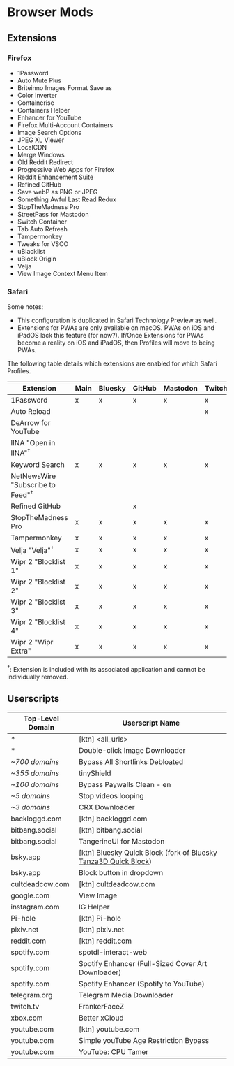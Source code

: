 # Browser Mods

## Extensions

### Firefox

- 1Password
- Auto Mute Plus
- Briteinno Images Format Save as
- Color Inverter
- Containerise
- Containers Helper
- Enhancer for YouTube
- Firefox Multi-Account Containers
- Image Search Options
- JPEG XL Viewer
- LocalCDN
- Merge Windows
- Old Reddit Redirect
- Progressive Web Apps for Firefox
- Reddit Enhancement Suite
- Refined GitHub
- Save webP as PNG or JPEG
- Something Awful Last Read Redux
- StopTheMadness Pro
- StreetPass for Mastodon
- Switch Container
- Tab Auto Refresh
- Tampermonkey
- Tweaks for VSCO
- uBlacklist
- uBlock Origin
- Velja
- View Image Context Menu Item

### Safari

Some notes:

- This configuration is duplicated in Safari Technology Preview as well.
- Extensions for PWAs are only available on macOS. PWAs on iOS and iPadOS lack this feature (for now?). If/Once Extensions for PWAs become a reality on iOS and iPadOS, then Profiles will move to being PWAs.

The following table details which extensions are enabled for which Safari Profiles.

| Extension                                   | Main | Bluesky | GitHub | Mastodon | Twitch | YouTube |
| ------------------------------------------- | ---- | ------- | ------ | -------- | ------ | ------- |
| 1Password                                   | x    | x       | x      | x        | x      | x       |
| Auto Reload                                 |      |         |        |          | x      |         |
| DeArrow for YouTube                         |      |         |        |          |        | x       |
| IINA "Open in IINA"<sup>†</sup>             |      |         |        |          |        |         |
| Keyword Search                              | x    | x       | x      | x        | x      | x       |
| NetNewsWire "Subscribe to Feed"<sup>†</sup> |      |         |        |          |        |         |
| Refined GitHub                              |      |         | x      |          |        |         |
| StopTheMadness Pro                          | x    | x       | x      | x        | x      | x       |
| Tampermonkey                                | x    | x       | x      | x        | x      | x       |
| Velja "Velja"<sup>†</sup>                   | x    | x       | x      | x        | x      | x       |
| Wipr 2 "Blocklist 1"                        | x    | x       | x      | x        | x      | x       |
| Wipr 2 "Blocklist 2"                        | x    | x       | x      | x        | x      | x       |
| Wipr 2 "Blocklist 3"                        | x    | x       | x      | x        | x      | x       |
| Wipr 2 "Blocklist 4"                        | x    | x       | x      | x        | x      | x       |
| Wipr 2 "Wipr Extra"                         | x    | x       | x      | x        | x      | x       |

<sup>†</sup>: Extension is included with its associated application and cannot be individually removed.

## Userscripts

| Top-Level Domain | Userscript Name                                                     |
| ---------------- | ------------------------------------------------------------------- |
| *                | \[ktn\] <all_urls>                                                  |
| *                | Double-click Image Downloader                                       |
| *~700 domains*   | Bypass All Shortlinks Debloated                                     |
| *~355 domains*   | tinyShield                                                          |
| *~100 domains*   | Bypass Paywalls Clean - en                                          |
| *~5 domains*     | Stop videos looping                                                 |
| *~3 domains*     | CRX Downloader                                                      |
| backloggd.com    | \[ktn\] backloggd.com                                               |
| bitbang.social   | \[ktn\] bitbang.social                                              |
| bitbang.social   | TangerineUI for Mastodon                                            |
| bsky.app         | \[ktn\] Bluesky Quick Block (fork of [Bluesky Tanza3D Quick Block]) |
| bsky.app         | Block button in dropdown                                            |
| cultdeadcow.com  | \[ktn\] cultdeadcow.com                                             |
| google.com       | View Image                                                          |
| instagram.com    | IG Helper                                                           |
| Pi-hole          | \[ktn\] Pi-hole                                                     |
| pixiv.net        | \[ktn\] pixiv.net                                                   |
| reddit.com       | \[ktn\] reddit.com                                                  |
| spotify.com      | spotdl-interact-web                                                 |
| spotify.com      | Spotify Enhancer (Full-Sized Cover Art Downloader)                  |
| spotify.com      | Spotify Enhancer (Spotify to YouTube)                               |
| telegram.org     | Telegram Media Downloader                                           |
| twitch.tv        | FrankerFaceZ                                                        |
| xbox.com         | Better xCloud                                                       |
| youtube.com      | \[ktn\] youtube.com                                                 |
| youtube.com      | Simple youTube Age Restriction Bypass                               |
| youtube.com      | YouTube: CPU Tamer                                                  |

[Bluesky Tanza3D Quick Block]: https://github.com/Tanza3D/bluesky-quick-block
